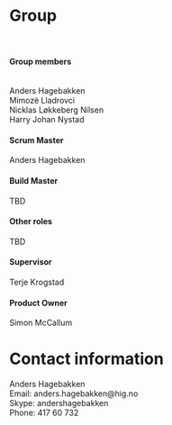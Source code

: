 <h1>Group</h1>
<br>
<h4>Group members</h4>
<br>Anders Hagebakken
<br>Mimozë Lladrovci
<br>Nicklas Løkkeberg Nilsen
<br>Harry Johan Nystad
<br>
<h4>Scrum Master</h4>
Anders Hagebakken
<br>
<h4>Build Master</h4>
TBD
<br>
<h4>Other roles</h4>
TBD
<br>
<h4>Supervisor</h4> 
Terje Krogstad
<br>
<h4>Product Owner</h4>
Simon McCallum
<br>

<h1>Contact information</h1>
Anders Hagebakken
<br>Email: anders.hagebakken@hig.no
<br>Skype: andershagebakken
<br>Phone: 417 60 732
<br>